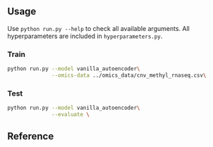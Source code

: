 ## Usage

Use `python run.py --help` to check all available arguments. All hyperparameters are included in `hyperparameters.py`.

### Train
```bash
python run.py --model vanilla_autoencoder\
              --omics-data ../omics_data/cnv_methyl_rnaseq.csv\
```

### Test
```bash
python run.py --model vanilla_autoencoder\
              --evaluate \
```

## Reference
